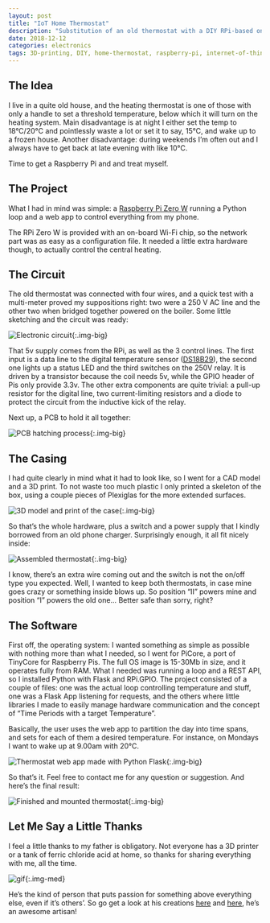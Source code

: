 ```yaml
---
layout: post
title: "IoT Home Thermostat"
description: "Substitution of an old thermostat with a DIY RPi-based one"
date: 2018-12-12
categories: electronics
tags: 3D-printing, DIY, home-thermostat, raspberry-pi, internet-of-things, iot
---
```


## The Idea
I live in a quite old house, and the heating thermostat is one of those with only a handle to set a threshold temperature, below which it will turn on the heating system. Main disadvantage is at night I either set the temp to 18°C/20°C and pointlessly waste a lot or set it to say, 15°C, and wake up to a frozen house. Another disadvantage: during weekends I’m often out and I always have to get back at late evening with like 10°C.

Time to get a Raspberry Pi and and treat myself.

## The Project
What I had in mind was simple: a [Raspberry Pi Zero W](https://www.raspberrypi.org/products/raspberry-pi-zero-w/) running a Python loop and a web app to control everything from my phone.

The RPi Zero W is provided with an on-board Wi-Fi chip, so the network part was as easy as a configuration file. It needed a little extra hardware though, to actually control the central heating.

## The Circuit
The old thermostat was connected with four wires, and a quick test with a multi-meter proved my suppositions right: two were a 250 V AC line and the other two when bridged together powered on the boiler. Some little sketching and the circuit was ready:

![Electronic circuit](/assets/posts/lilt-circuit.png){:.img-big}

That 5v supply comes from the RPi, as well as the 3 control lines. The first input is a data line to the digital temperature sensor ([DS18B29](https://www.adafruit.com/product/374)), the second one lights up a status LED and the third switches on the 250V relay. It is driven by a transistor because the coil needs 5v, while the GPIO header of Pis only provide 3.3v. The other extra components are quite trivial: a pull-up resistor for the digital line, two current-limiting resistors and a diode to protect the circuit from the inductive kick of the relay.

Next up, a PCB to hold it all together:

![PCB hatching process](/assets/posts/lilt-pcb.png){:.img-big}

## The Casing
I had quite clearly in mind what it had to look like, so I went for a CAD model and a 3D print. To not waste too much plastic I only printed a skeleton of the box, using a couple pieces of Plexiglas for the more extended surfaces.

![3D model and print of the case](/assets/posts/lilt-case.png){:.img-big}

So that’s the whole hardware, plus a switch and a power supply that I kindly borrowed from an old phone charger. Surprisingly enough, it all fit nicely inside:

![Assembled thermostat](/assets/posts/lilt-assembled.png){:.img-big}

I know, there’s an extra wire coming out and the switch is not the on/off type you expected. Well, I wanted to keep both thermostats, in case mine goes crazy or something inside blows up. So position “II” powers mine and position “I” powers the old one… Better safe than sorry, right?

## The Software
First off, the operating system: I wanted something as simple as possible with nothing more than what I needed, so I went for PiCore, a port of TinyCore for Raspberry Pis. The full OS image is 15-30Mb in size, and it operates fully from RAM. What I needed was running a loop and a REST API, so I installed Python with Flask and RPi.GPIO. The project consisted of a couple of files: one was the actual loop controlling temperature and stuff, one was a Flask App listening for requests, and the others where little libraries I made to easily manage hardware communication and the concept of “Time Periods with a target Temperature”.

Basically, the user uses the web app to partition the day into time spans, and sets for each of them a desired temperature. For instance, on Mondays I want to wake up at 9.00am with 20°C.

![Thermostat web app made with Python Flask](/assets/posts/lilt-webapp.png){:.img-big}

So that’s it. Feel free to contact me for any question or suggestion. And here’s the final result:

![Finished and mounted thermostat](/assets/posts/lilt-mounted.jpg){:.img-big}

## Let Me Say a Little Thanks
I feel a little thanks to my father is obligatory. Not everyone has a 3D printer or a tank of ferric chloride acid at home, so thanks for sharing everything with me, all the time.

![gif](/assets/posts/lilt-thanks.gif){:.img-med}

He’s the kind of person that puts passion for something above everything else, even if it’s others’. So go get a look at his creations [here](https://www.etsy.com/it/shop/ItalyVintageJewelry#about) and [here](https://aforismipreziosi.it/), he’s an awesome artisan!
